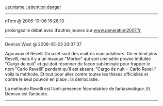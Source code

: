 [Jeunisme : attention danger](../../../2006/9/jeunisme-attention-danger.md)

---
nTom @ 2006-10-06 15:26:10

prolongez le débat avec d’autres jeunes sur www.generation2007.fr

---

Demian West @ 2008-05-23 20:37:37

Agoravox et Revelli Crouzet sont des maîtres manipulateurs. On entend plus Revelli, mais il y a un masque "Morice" qui sort une série provoc intitulée "Cargo de nuit" et qui doit résonner de façon subliminale pour frapper le nom "Carlo Revelli" pendant qu’il est absent. "Cargo de nuit = Carlo Revelli" voilà la méthode. Et tout pour aller contre toutes les thèses officielles et contre le seul pouvoir en place : la démocratie.

La méthode Revelli est l’anti-présence fécondatrice de fantasmatique. Et Demian est l’antidote.

---

